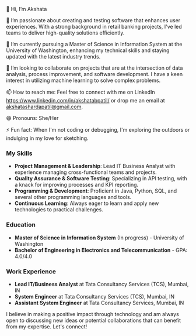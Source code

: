 👋 Hi, I’m Akshata 

👀 I’m passionate about creating and testing software that enhances user experiences. With a strong background in retail banking projects, I've led teams to deliver high-quality solutions efficiently.

🌱 I’m currently pursuing a Master of Science in Information System at the University of Washington, enhancing my technical skills and staying updated with the latest industry trends.

💞️ I’m looking to collaborate on projects that are at the intersection of data analysis, process improvement, and software development. I have a keen interest in utilizing machine learning to solve complex problems.

📫 How to reach me: Feel free to connect with me on LinkedIn https://www.linkedin.com/in/akshatabpatil/ or drop me an email at akshatashardapatil@gmail.com.

😄 Pronouns: She/Her

⚡ Fun fact: When I'm not coding or debugging, I'm exploring the outdoors or indulging in my love for sketching.

### My Skills
- **Project Management & Leadership**: Lead IT Business Analyst with experience managing cross-functional teams and projects.
- **Quality Assurance & Software Testing**: Specializing in API testing, with a knack for improving processes and KPI reporting.
- **Programming & Development**: Proficient in Java, Python, SQL, and several other programming languages and tools.
- **Continuous Learning**: Always eager to learn and apply new technologies to practical challenges.

### Education
- **Master of Science in Information System** (In progress) - University of Washington
- **Bachelor of Engineering in Electronics and Telecommunication** - GPA: 4.0/4.0

### Work Experience
- **Lead IT/Business Analyst** at Tata Consultancy Services (TCS), Mumbai, IN
- **System Engineer** at Tata Consultancy Services (TCS), Mumbai, IN
- **Assistant System Engineer** at Tata Consultancy Services, Mumbai, IN

I believe in making a positive impact through technology and am always open to discussing new ideas or potential collaborations that can benefit from my expertise. Let's connect!

